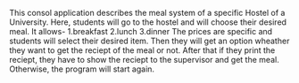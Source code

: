 This consol application describes the meal system of a specific Hostel of a University.
Here, students will go to the hostel and will choose their desired meal. It allows-
 1.breakfast
 2.lunch
 3.dinner
The prices are specific and students will select their desired item.
Then they will get an option wheather they want to get the reciept of the meal or not.
After that if they print the reciept, they have to show the reciept to the supervisor and get the meal.
Otherwise, the program will start again.
